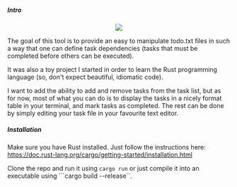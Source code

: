 ##### Intro

<p align="center"><img src="./demo.gif?raw=true"/></p>

The goal of this tool is to provide an easy to manipulate todo.txt files in such a way that one can define task dependencies (tasks that must be completed before others can be executed).

It was also a toy project I started in order to learn the Rust programming language (so, don't expect beautiful, idiomatic code).

I want to add the ability to add and remove tasks from the task list, but as for now, most of what you can do is to display the tasks in a nicely format table in your terminal, and mark tasks as completed. The rest can be done by simply editing your task file in your favourite text editor.


##### Installation

Make sure you have Rust installed. Just follow the instructions here: https://doc.rust-lang.org/cargo/getting-started/installation.html

Clone the repo and run it using ```cargo run``` or just compile it into an executable using ```cargo build --release``.
